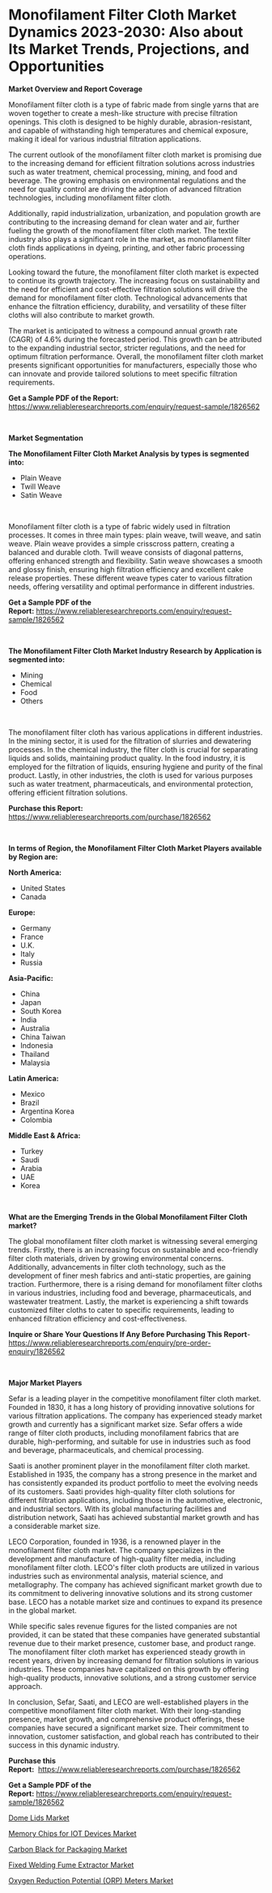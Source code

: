 <p><h1>Monofilament Filter Cloth Market Dynamics 2023-2030: Also about Its Market Trends, Projections, and Opportunities</h1></p><p><strong>Market Overview and Report Coverage</strong></p>
<p><p>Monofilament filter cloth is a type of fabric made from single yarns that are woven together to create a mesh-like structure with precise filtration openings. This cloth is designed to be highly durable, abrasion-resistant, and capable of withstanding high temperatures and chemical exposure, making it ideal for various industrial filtration applications.</p><p>The current outlook of the monofilament filter cloth market is promising due to the increasing demand for efficient filtration solutions across industries such as water treatment, chemical processing, mining, and food and beverage. The growing emphasis on environmental regulations and the need for quality control are driving the adoption of advanced filtration technologies, including monofilament filter cloth.</p><p>Additionally, rapid industrialization, urbanization, and population growth are contributing to the increasing demand for clean water and air, further fueling the growth of the monofilament filter cloth market. The textile industry also plays a significant role in the market, as monofilament filter cloth finds applications in dyeing, printing, and other fabric processing operations.</p><p>Looking toward the future, the monofilament filter cloth market is expected to continue its growth trajectory. The increasing focus on sustainability and the need for efficient and cost-effective filtration solutions will drive the demand for monofilament filter cloth. Technological advancements that enhance the filtration efficiency, durability, and versatility of these filter cloths will also contribute to market growth.</p><p>The market is anticipated to witness a compound annual growth rate (CAGR) of 4.6% during the forecasted period. This growth can be attributed to the expanding industrial sector, stricter regulations, and the need for optimum filtration performance. Overall, the monofilament filter cloth market presents significant opportunities for manufacturers, especially those who can innovate and provide tailored solutions to meet specific filtration requirements.</p></p>
<p><strong>Get a Sample PDF of the Report:</strong> <a href="https://www.reliableresearchreports.com/enquiry/request-sample/1826562">https://www.reliableresearchreports.com/enquiry/request-sample/1826562</a></p>
<p>&nbsp;</p>
<p><strong>Market Segmentation</strong></p>
<p><strong>The Monofilament Filter Cloth Market Analysis by types is segmented into:</strong></p>
<p><ul><li>Plain Weave</li><li>Twill Weave</li><li>Satin Weave</li></ul></p>
<p>&nbsp;</p>
<p><p>Monofilament filter cloth is a type of fabric widely used in filtration processes. It comes in three main types: plain weave, twill weave, and satin weave. Plain weave provides a simple crisscross pattern, creating a balanced and durable cloth. Twill weave consists of diagonal patterns, offering enhanced strength and flexibility. Satin weave showcases a smooth and glossy finish, ensuring high filtration efficiency and excellent cake release properties. These different weave types cater to various filtration needs, offering versatility and optimal performance in different industries.</p></p>
<p><strong>Get a Sample PDF of the Report:</strong>&nbsp;<a href="https://www.reliableresearchreports.com/enquiry/request-sample/1826562">https://www.reliableresearchreports.com/enquiry/request-sample/1826562</a></p>
<p>&nbsp;</p>
<p><strong>The Monofilament Filter Cloth Market Industry Research by Application is segmented into:</strong></p>
<p><ul><li>Mining</li><li>Chemical</li><li>Food</li><li>Others</li></ul></p>
<p>&nbsp;</p>
<p><p>The monofilament filter cloth has various applications in different industries. In the mining sector, it is used for the filtration of slurries and dewatering processes. In the chemical industry, the filter cloth is crucial for separating liquids and solids, maintaining product quality. In the food industry, it is employed for the filtration of liquids, ensuring hygiene and purity of the final product. Lastly, in other industries, the cloth is used for various purposes such as water treatment, pharmaceuticals, and environmental protection, offering efficient filtration solutions.</p></p>
<p><strong>Purchase this Report:</strong>&nbsp; <a href="https://www.reliableresearchreports.com/purchase/1826562">https://www.reliableresearchreports.com/purchase/1826562</a></p>
<p>&nbsp;</p>
<p><strong>In terms of Region, the Monofilament Filter Cloth Market Players available by Region are:</strong></p>
<p>
    <p> <strong> North America: </strong>
        <ul>
            <li>United States</li>
            <li>Canada</li>
        </ul>
        </p> 
    <p> <strong> Europe: </strong>
        <ul>
            <li>Germany</li>
            <li>France</li>
            <li>U.K.</li>
            <li>Italy</li>
            <li>Russia</li>
        </ul>
        </p> 
    <p> <strong> Asia-Pacific: </strong>
        <ul>
            <li>China</li>
            <li>Japan</li>
            <li>South Korea</li>
            <li>India</li>
            <li>Australia</li>
            <li>China Taiwan</li>
            <li>Indonesia</li>
            <li>Thailand</li>
            <li>Malaysia</li>
        </ul>
        </p> 
    <p> <strong> Latin America: </strong>
        <ul>
            <li>Mexico</li>
            <li>Brazil</li>
            <li>Argentina Korea</li>
            <li>Colombia</li>
        </ul>
        </p> 
    <p> <strong> Middle East & Africa: </strong>
        <ul>
            <li>Turkey</li>
            <li>Saudi</li>
            <li>Arabia</li>
            <li>UAE</li>
            <li>Korea</li>
        </ul>
    </p>
    </p>
<p>&nbsp;</p>
<p><strong>What are the Emerging Trends in the Global Monofilament Filter Cloth market?</strong></p>
<p><p>The global monofilament filter cloth market is witnessing several emerging trends. Firstly, there is an increasing focus on sustainable and eco-friendly filter cloth materials, driven by growing environmental concerns. Additionally, advancements in filter cloth technology, such as the development of finer mesh fabrics and anti-static properties, are gaining traction. Furthermore, there is a rising demand for monofilament filter cloths in various industries, including food and beverage, pharmaceuticals, and wastewater treatment. Lastly, the market is experiencing a shift towards customized filter cloths to cater to specific requirements, leading to enhanced filtration efficiency and cost-effectiveness.</p></p>
<p><strong>Inquire or Share Your Questions If Any Before Purchasing This Report</strong>- <a href="https://www.reliableresearchreports.com/enquiry/pre-order-enquiry/1826562">https://www.reliableresearchreports.com/enquiry/pre-order-enquiry/1826562</a></p>
<p>&nbsp;</p>
<p><strong>Major Market Players</strong></p>
<p><p>Sefar is a leading player in the competitive monofilament filter cloth market. Founded in 1830, it has a long history of providing innovative solutions for various filtration applications. The company has experienced steady market growth and currently has a significant market size. Sefar offers a wide range of filter cloth products, including monofilament fabrics that are durable, high-performing, and suitable for use in industries such as food and beverage, pharmaceuticals, and chemical processing.</p><p>Saati is another prominent player in the monofilament filter cloth market. Established in 1935, the company has a strong presence in the market and has consistently expanded its product portfolio to meet the evolving needs of its customers. Saati provides high-quality filter cloth solutions for different filtration applications, including those in the automotive, electronic, and industrial sectors. With its global manufacturing facilities and distribution network, Saati has achieved substantial market growth and has a considerable market size.</p><p>LECO Corporation, founded in 1936, is a renowned player in the monofilament filter cloth market. The company specializes in the development and manufacture of high-quality filter media, including monofilament filter cloth. LECO's filter cloth products are utilized in various industries such as environmental analysis, material science, and metallography. The company has achieved significant market growth due to its commitment to delivering innovative solutions and its strong customer base. LECO has a notable market size and continues to expand its presence in the global market.</p><p>While specific sales revenue figures for the listed companies are not provided, it can be stated that these companies have generated substantial revenue due to their market presence, customer base, and product range. The monofilament filter cloth market has experienced steady growth in recent years, driven by increasing demand for filtration solutions in various industries. These companies have capitalized on this growth by offering high-quality products, innovative solutions, and a strong customer service approach.</p><p>In conclusion, Sefar, Saati, and LECO are well-established players in the competitive monofilament filter cloth market. With their long-standing presence, market growth, and comprehensive product offerings, these companies have secured a significant market size. Their commitment to innovation, customer satisfaction, and global reach has contributed to their success in this dynamic industry.</p></p>
<p><strong>Purchase this Report:</strong>&nbsp;&nbsp;<a href="https://www.reliableresearchreports.com/purchase/1826562">https://www.reliableresearchreports.com/purchase/1826562</a></p>
<p></p>
<p><strong>Get a Sample PDF of the Report:</strong>&nbsp;<a href="https://www.reliableresearchreports.com/enquiry/request-sample/1826562">https://www.reliableresearchreports.com/enquiry/request-sample/1826562</a></p>
<p><p><a href="https://github.com/vimar16th/Market-Research-Report-List-1/blob/main/dome-lids-market.md">Dome Lids Market</a></p><p><a href="https://medium.com/@emilywest91/memory-chips-for-iot-devices-market-analysis-its-cagr-market-segmentation-and-global-industry-7af276128cb9">Memory Chips for IOT Devices Market</a></p><p><a href="https://github.com/luckyshygirl/Market-Research-Report-List-1/blob/main/carbon-black-for-packaging-market.md">Carbon Black for Packaging Market</a></p><p><a href="https://medium.com/@jaylonlesch/fixed-welding-fume-extractor-market-analysis-its-cagr-market-segmentation-and-global-industry-d0caf703527f">Fixed Welding Fume Extractor Market</a></p><p><a href="https://medium.com/@janrussell6445/oxygen-reduction-potential-orp-meters-market-focuses-on-market-share-size-and-projected-forecast-8781ddd84d4d">Oxygen Reduction Potential (ORP) Meters Market</a></p></p>